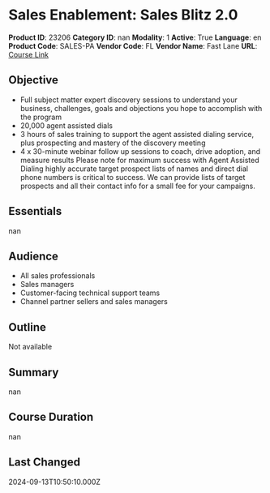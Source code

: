# Sales Enablement: Sales Blitz 2.0

**Product ID**: 23206
**Category ID**: nan
**Modality**: 1
**Active**: True
**Language**: en
**Product Code**: SALES-PA
**Vendor Code**: FL
**Vendor Name**: Fast Lane
**URL**: [Course Link](https://www.fastlaneus.com/course/training-sales-pa)

## Objective
- Full subject matter expert discovery sessions to understand your business, challenges, goals and objections you hope to accomplish with the program
- 20,000 agent assisted dials
- 3 hours of sales training to support the agent assisted dialing service, plus prospecting and mastery of the discovery meeting
- 4 x 30-minute webinar follow up sessions to coach, drive adoption, and measure results
Please note for maximum success with Agent Assisted Dialing highly accurate target prospect lists of names and direct dial phone numbers is critical to success.  We can provide lists of target prospects and all their contact info for a small fee for your campaigns.

## Essentials
nan

## Audience
- All sales professionals
- Sales managers
- Customer-facing technical support teams
- Channel partner sellers and sales managers

## Outline
Not available

## Summary
nan

## Course Duration
nan

## Last Changed
2024-09-13T10:50:10.000Z
